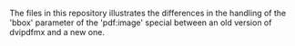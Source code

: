 The files in this repository illustrates the differences
in the handling of the 'bbox' parameter of the 'pdf:image' special
between an old version of dvipdfmx and a new one.

